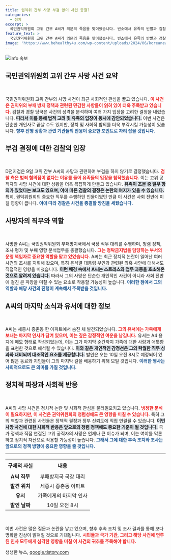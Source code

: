 ```yaml
---
title: 권익위 간부 사망 부검 없이 사건 종결?
categories:
  - 정치
excerpt: >
  국민권익위원회 고위 간부 A씨가 의문의 죽음을 맞이했습니다. 빈소에서 유족의 반발과 검찰의 부검 결정 없음이 논란을 부르며, 그의 업무 스트레스가 주목받고 있습니다. A씨의 마지막 유서와 발인 소식은 과연 어떤 진실을 담고 있을까요?
feature_text: >
  국민권익위원회 고위 간부 A씨가 의문의 죽음을 맞이했습니다. 빈소에서 유족의 반발과 검찰의 부검 결정 없음이 논란을 부르며, 그의 업무 스트레스가 주목받고 있습니다. A씨의 마지막 유서와 발인 소식은 과연 어떤 진실을 담고 있을까요?
image: 'https://www.behealthy4u.com/wp-content/uploads/2024/06/koreanews.jpg'
---
```


<p><img src="https://www.behealthy4u.com/wp-content/uploads/2024/06/koreanews.jpg" alt="info 속보" /></p>

<h2 data-ke-size="size26">국민권익위원회 고위 간부 사망 사건 요약</h2>

<p data-ke-size="size16">&nbsp;</p>

<p>국민권익위원회 고위 간부의 사망 사건이 최근 사회적인 관심을 끌고 있습니다. <b><span style="color: #ee2323;">이 사건은 권익위의 부패 방지 정책과 관련된 민감한 사항들이 얽혀 있어 더욱 주목받고 있습니다.</span></b> 검찰과 경찰 당국은 사건의 성격을 분석하며 여러 가지 입장을 고려한 결정을 내렸습니다. <b><span style="background-color: #21538527;">따라서 이를 통해 법적 고려 및 유족의 입장이 동시에 감안되었습니다.</span></b> 이번 사건은 단순한 개인사로 끝날 수도 있지만, 정치 및 사회적 함의를 더욱 부각시킬 가능성이 있습니다. <b><span style="color: #1a5490;">향후 진행 상황과 관련 기관들의 반응이 중요한 포인트로 자리 잡을 것입니다.</span></b></p>

<h2 data-ke-size="size26">부검 결정에 대한 검찰의 입장</h2>

<p data-ke-size="size16">&nbsp;</p>

<p>D전지검은 9일 고위 간부 A씨의 사망과 관련하여 부검을 하지 않기로 결정했습니다. <b><span style="color: #ee2323;">검찰 측은 범죄 혐의점이 없다는 이유를 들어 유족들의 입장을 참작했습니다.</span></b> 이는 고위 공직자의 사망 사건에 대한 상황을 더욱 복잡하게 만들고 있습니다. <b><span style="background-color: #21538527;">유족이 조문 중 일부 항의가 있었다는 보고도 있으며, 이에 따른 검찰의 결정은 논란의 여지가 있을 수 있습니다.</span></b> 특히, 권익위원회의 중요한 직무를 수행하던 인물이었던 만큼 이 사건은 사회 전반에 미칠 영향이 큽니다. <b><span style="color: #1a5490;">이에 따라 경찰은 사건을 종결할 방침을 세웠습니다.</span></b></p>

<h2 data-ke-size="size26">사망자의 직무와 역할</h2>

<p data-ke-size="size16">&nbsp;</p>

<p>사망한 A씨는 국민권익위원회 부패방지국에서 국장 직무 대리를 수행하며, 청렴 정책, 조사 평가 및 부패 영향 분석업무를 총괄했습니다. <b><span style="color: #ee2323;">그는 청탁금지법을 담당하는 부서의 운영 책임자로 중요한 역할을 맡고 있었습니다.</span></b> A씨는 최근 정치적 논란이 일어난 여러 사건의 조사를 지휘해 왔으며, 특히 윤석열 대통령 부인과 관련된 의혹 사안에 대해서도 직접적인 영향을 미쳤습니다. <b><span style="background-color: #21538527;">이런 배경 속에서 A씨는 스트레스와 업무 과중을 호소해온 것으로 알려져 있습니다.</span></b> 따라서 그의 사망은 단순한 개인적인 사건이 아니라 사회 전반에 걸친 큰 파장을 미칠 수 있는 요소로 작용할 가능성이 높습니다. <b><span style="color: #1a5490;">이러한 점에서 그의 역할과 해당 사건의 진행이 계속해서 주목받을 것입니다.</span></b></p>

<h2 data-ke-size="size26">A씨의 마지막 소식과 유서에 대한 정보</h2>

<p data-ke-size="size16">&nbsp;</p>

<p>A씨는 세종시 종촌동 한 아파트에서 숨진 채 발견되었습니다. <b><span style="color: #ee2323;">그의 유서에는 가족에게 보내는 마지막 인사가 담겨 있으며, 이는 깊은 감정적인 여운을 남깁니다.</span></b> 유서는 A4 용지에 메모 형태로 작성되었는데, 이는 그가 마지막 순간까지 가족에 대한 사랑과 애틋함을 표현한 것으로 해석될 수 있습니다. <b><span style="background-color: #21538527;">이와 같은 개인적인 감정선은 그의 탁월한 직무 성과와 대비되며 대조적인 요소를 제공합니다.</span></b> 발인은 오는 10일 오전 8시로 예정되어 있어 많은 동료와 지인들이 그의 마지막 길을 배웅하기 위해 모일 것입니다. <b><span style="color: #1a5490;">이러한 행사는 사회적으로도 큰 의미를 가질 것입니다.</span></b></p>

<h2 data-ke-size="size26">정치적 파장과 사회적 반응</h2>

<p data-ke-size="size16">&nbsp;</p>

<p>A씨의 사망 사건은 정치적 논란 및 사회적 관심을 불러일으키고 있습니다. <b><span style="color: #ee2323;">냉정한 분석이 필요하지만, 이 사건은 권익위원회의 청렴성에도 큰 영향을 미칠 수 있습니다.</span></b> 특히 그의 역할과 관련된 사건들은 정책적 결정과 정부 신뢰도에 직접 연결될 수 있습니다. <b><span style="background-color: #21538527;">이번 사망 사건에 대한 사회적 반응은 앞으로의 청렴 정책에도 중요한 기준이 될 것입니다.</span></b> 국가 정책과 직접 연결된 고위 공직자의 사망은 언제나 큰 이슈가 되며, 이는 여야를 막론하고 정치적 자산으로 작용할 가능성이 높습니다. <b><span style="color: #1a5490;">그래서 그에 대한 후속 조치와 조사는 앞으로의 정책 방향에 중요한 영향을 줄 것입니다.</span></b></p>

<hr>

<table style="width: 100%; border-collapse: collapse;">
<tr>
<td style="text-align: center; height: 40px;"><b>구체적 사실</b></td>
<td style="text-align: center; height: 40px;"><b>내용</b></td>
</tr>
<tr>
<td style="text-align: center; height: 17px;"><b>A씨 직무</b></td>
<td style="text-align: center; height: 17px;">부패방지국 국장 대리</td>
</tr>
<tr>
<td style="text-align: center; height: 17px;"><b>발견 위치</b></td>
<td style="text-align: center; height: 17px;">세종시 종촌동 아파트</td>
</tr>
<tr>
<td style="text-align: center; height: 17px;"><b>유서</b></td>
<td style="text-align: center; height: 17px;">가족에게의 마지막 인사</td>
</tr>
<tr>
<td style="text-align: center; height: 17px;"><b>발인 날짜</b></td>
<td style="text-align: center; height: 17px;">10일 오전 8시</td>
</tr>
</table>

<p data-ke-size="size16">&nbsp;</p>

<p>이번 사건은 많은 질문과 논란을 낳고 있으며, 향후 후속 조치 및 조사 결과를 통해 보다 명확한 진상이 밝혀질 것으로 기대됩니다. <b><span style="color: #ee2323;">시민들과 국가 기관, 그리고 해당 사건에 연루된 인사 모두에게 심각한 영향을 미칠 이 사건의 귀추를 주목해야 합니다.</span></b> </p>
생생한 뉴스, <a href="https://qoogle.tistory.com" rel="dofollow">qoogle.tistory.com</a>


